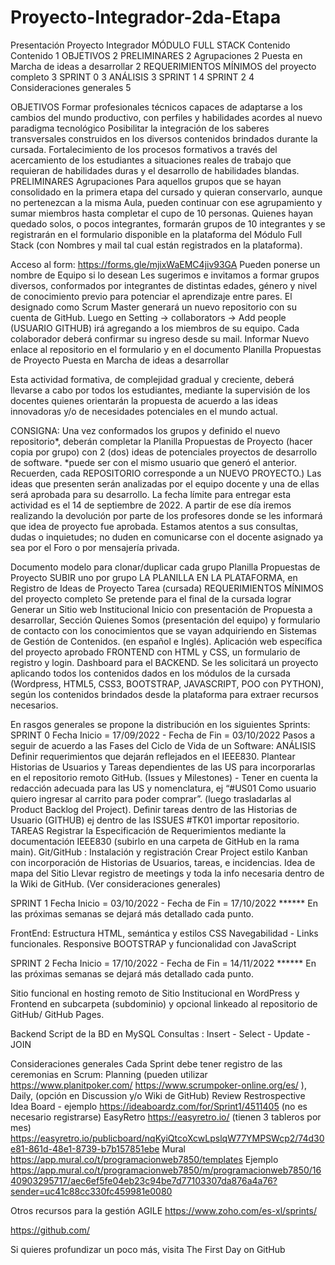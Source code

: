 # Proyecto-Integrador-2da-Etapa

Presentación Proyecto Integrador MÓDULO FULL STACK Contenido Contenido 1 OBJETIVOS 2 PRELIMINARES 2 Agrupaciones 2 Puesta en Marcha de ideas a desarrollar 2 REQUERIMIENTOS MÍNIMOS del proyecto completo 3 SPRINT 0 3 ANÁLISIS 3 SPRINT 1 4 SPRINT 2 4 Consideraciones generales 5

OBJETIVOS Formar profesionales técnicos capaces de adaptarse a los cambios del mundo productivo, con perfiles y habilidades acordes al nuevo paradigma tecnológico Posibilitar la integración de los saberes transversales construidos en los diversos contenidos brindados durante la cursada. Fortalecimiento de los procesos formativos a través del acercamiento de los estudiantes a situaciones reales de trabajo que requieran de habilidades duras y el desarrollo de habilidades blandas. PRELIMINARES Agrupaciones Para aquellos grupos que se hayan consolidado en la primera etapa del cursado y quieran conservarlo, aunque no pertenezcan a la misma Aula, pueden continuar con ese agrupamiento y sumar miembros hasta completar el cupo de 10 personas. Quienes hayan quedado solos, o pocos integrantes, formarán grupos de 10 integrantes y se registrarán en el formulario disponible en la plataforma del Módulo Full Stack (con Nombres y mail tal cual están registrados en la plataforma).

Acceso al form: https://forms.gle/mjixWaEMC4jiv93GA Pueden ponerse un nombre de Equipo si lo desean Les sugerimos e invitamos a formar grupos diversos, conformados por integrantes de distintas edades, género y nivel de conocimiento previo para potenciar el aprendizaje entre pares. El designado como Scrum Master generará un nuevo repositorio con su cuenta de GitHub. Luego en Setting -> collaborators -> Add people (USUARIO GITHUB) irá agregando a los miembros de su equipo. Cada colaborador deberá confirmar su ingreso desde su mail. Informar Nuevo enlace al repositorio en el formulario y en el documento Planilla Propuestas de Proyecto Puesta en Marcha de ideas a desarrollar

Esta actividad formativa, de complejidad gradual y creciente, deberá llevarse a cabo por todos los estudiantes, mediante la supervisión de los docentes quienes orientarán la propuesta de acuerdo a las ideas innovadoras y/o de necesidades potenciales en el mundo actual.

CONSIGNA: Una vez conformados los grupos y definido el nuevo repositorio*, deberán completar la Planilla Propuestas de Proyecto (hacer copia por grupo) con 2 (dos) ideas de potenciales proyectos de desarrollo de software.
*puede ser con el mismo usuario que generó el anterior. Recuerden, cada REPOSITORIO corresponde a un NUEVO PROYECTO.) Las ideas que presenten serán analizadas por el equipo docente y una de ellas será aprobada para su desarrollo. La fecha límite para entregar esta actividad es el 14 de septiembre de 2022. A partir de ese día iremos realizando la devolución por parte de los profesores donde se les informará que idea de proyecto fue aprobada. Estamos atentos a sus consultas, dudas o inquietudes; no duden en comunicarse con el docente asignado ya sea por el Foro o por mensajería privada.

Documento modelo para clonar/duplicar cada grupo Planilla Propuestas de Proyecto SUBIR uno por grupo LA PLANILLA EN LA PLATAFORMA, en Registro de Ideas de Proyecto Tarea (cursada) REQUERIMIENTOS MÍNIMOS del proyecto completo Se pretende para el final de la cursada lograr Generar un Sitio web Institucional Inicio con presentación de Propuesta a desarrollar, Sección Quienes Somos (presentación del equipo) y formulario de contacto con los conocimientos que se vayan adquiriendo en Sistemas de Gestión de Contenidos. (en español e Inglés). Aplicación web específica del proyecto aprobado FRONTEND con HTML y CSS, un formulario de registro y login. Dashboard para el BACKEND. Se les solicitará un proyecto aplicando todos los contenidos dados en los módulos de la cursada (Wordpress, HTML5, CSS3, BOOTSTRAP, JAVASCRIPT, POO con PYTHON), según los contenidos brindados desde la plataforma para extraer recursos necesarios.

En rasgos generales se propone la distribución en los siguientes Sprints: SPRINT 0 Fecha Inicio = 17/09/2022 - Fecha de Fin = 03/10/2022 Pasos a seguir de acuerdo a las Fases del Ciclo de Vida de un Software: ANÁLISIS Definir requerimientos que dejarán reflejados en el IEEE830. Plantear Historias de Usuarios y Tareas dependientes de las US para incorporarlas en el repositorio remoto GitHub. (Issues y Milestones) - Tener en cuenta la redacción adecuada para las US y nomenclatura, ej “#US01 Como usuario quiero ingresar al carrito para poder comprar”. (luego trasladarlas al Product Backlog del Project). Definir tareas dentro de las Historias de Usuario (GITHUB) ej dentro de las ISSUES #TK01 importar repositorio. TAREAS Registrar la Especificación de Requerimientos mediante la documentación IEEE830 (subirlo en una carpeta de GitHub en la rama main). Git/GitHub : Instalación y registración Crear Project estilo Kanban con incorporación de Historias de Usuarios, tareas, e incidencias. Idea de mapa del Sitio Llevar registro de meetings y toda la info necesaria dentro de la Wiki de GitHub. (Ver consideraciones generales)

SPRINT 1 Fecha Inicio = 03/10/2022 - Fecha de Fin = 17/10/2022 ****** En las próximas semanas se dejará más detallado cada punto.

FrontEnd: Estructura HTML, semántica y estilos CSS Navegabilidad - Links funcionales. Responsive BOOTSTRAP y funcionalidad con JavaScript

SPRINT 2 Fecha Inicio = 17/10/2022 - Fecha de Fin = 14/11/2022 ****** En las próximas semanas se dejará más detallado cada punto.

Sitio funcional en hosting remoto de Sitio Institucional en WordPress y Frontend en subcarpeta (subdominio) y opcional linkeado al repositorio de GitHub/ GitHub Pages.

Backend Script de la BD en MySQL Consultas : Insert - Select - Update - JOIN

Consideraciones generales Cada Sprint debe tener registro de las ceremonias en Scrum: Planning (pueden utilizar https://www.planitpoker.com/ https://www.scrumpoker-online.org/es/ ), Daily, (opción en Discussion y/o Wiki de GitHub) Review Restrospective Idea Board - ejemplo https://ideaboardz.com/for/Sprint1/4511405 (no es necesario registrarse) EasyRetro https://easyretro.io/ (tienen 3 tableros por mes) https://easyretro.io/publicboard/nqKyiQtcoXcwLpslqW77YMPSWcp2/74d30e81-861d-48e1-8739-b7b157851ebe Mural https://app.mural.co/t/programacionweb7850/templates Ejemplo https://app.mural.co/t/programacionweb7850/m/programacionweb7850/1640903295717/aec6ef5fe04eb23c94be7d77103307da876a4a76?sender=uc41c88cc330fc459981e0080

Otros recursos para la gestión AGILE https://www.zoho.com/es-xl/sprints/

https://github.com/

Si quieres profundizar un poco más, visita The First Day on GitHub
